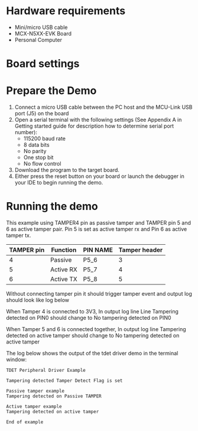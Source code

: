 Hardware requirements
=====================
- Mini/micro USB cable
- MCX-N5XX-EVK Board
- Personal Computer

Board settings
============

Prepare the Demo
===============
1.  Connect a micro USB cable between the PC host and the MCU-Link USB port (J5) on the board
2.  Open a serial terminal with the following settings (See Appendix A in Getting started guide for description how to determine serial port number):
    - 115200 baud rate
    - 8 data bits
    - No parity
    - One stop bit
    - No flow control
3.  Download the program to the target board.
4.  Either press the reset button on your board or launch the debugger in your IDE to begin running the demo.

Running the demo
================
This example using TAMPER4 pin as passive tamper and TAMPER pin 5 and 6 as active tamper pair.
Pin 5 is set as active tamper rx and Pin 6 as active tamper tx.

| TAMPER pin | Function   | PIN NAME | Tamper header|
|------------|------------|----------|--------------|
| 4          | Passive    | P5_6     | 3            |
| 5          | Active RX  | P5_7     | 4            |
| 6          | Active TX  | P5_8     | 5            |

Without connecting tamper pin it should trigger tamper event and output log should look like log below

When Tamper 4 is connected to 3V3, In output log line Line Tampering detected on PIN0 should change to No tampering detected on PIN0

When Tamper 5 and 6 is connected together, In output log line Tampering detected on active tamper should change to No tampering detected on active tamper

The log below shows the output of the tdet driver demo in the terminal window:
~~~~~~~~~~~~~~~~~~~~~~~~~~~~~~~~~~~
TDET Peripheral Driver Example

Tampering detected Tamper Detect Flag is set

Passive tamper example
Tampering detected on Passive TAMPER

Active tamper example
Tampering detected on active tamper

End of example
~~~~~~~~~~~~~~~~~~~~~~~~~~~~~~~~~~~